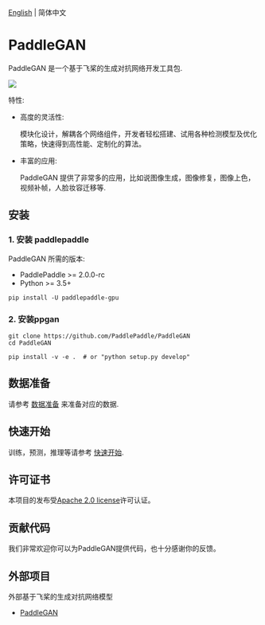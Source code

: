 [English](./README.md) | 简体中文

# PaddleGAN

PaddleGAN 是一个基于飞桨的生成对抗网络开发工具包.

![](./docs/imgs/color_sr_peking.gif)

特性:

- 高度的灵活性:

  模块化设计，解耦各个网络组件，开发者轻松搭建、试用各种检测模型及优化策略，快速得到高性能、定制化的算法。

- 丰富的应用:

  PaddleGAN 提供了非常多的应用，比如说图像生成，图像修复，图像上色，视频补帧，人脸妆容迁移等.

## 安装

### 1. 安装 paddlepaddle

PaddleGAN 所需的版本:
* PaddlePaddle >= 2.0.0-rc
* Python >= 3.5+

```
pip install -U paddlepaddle-gpu
```

### 2. 安装ppgan
```
git clone https://github.com/PaddlePaddle/PaddleGAN
cd PaddleGAN

pip install -v -e .  # or "python setup.py develop"
```

## 数据准备
请参考 [数据准备](./docs/data_prepare.md) 来准备对应的数据.


## 快速开始
训练，预测，推理等请参考 [快速开始](./docs/get_started.md).


## 许可证书
本项目的发布受[Apache 2.0 license](LICENSE)许可认证。


## 贡献代码

我们非常欢迎你可以为PaddleGAN提供代码，也十分感谢你的反馈。

## 外部项目

外部基于飞桨的生成对抗网络模型

+ [PaddleGAN](https://github.com/PaddlePaddle/PaddleGAN)
